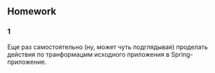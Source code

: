 ## Homework

### 1  
Еще раз самостоятельно (ну, может чуть подглядывая) проделать действия по транформацмм исходного приложения в Spring-приложение.




   
  



 


  
	